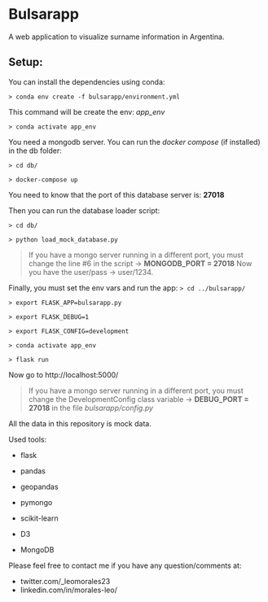 # Bulsarapp

A web application to visualize surname information in Argentina.

## Setup:


You can install the dependencies using conda:

`> conda env create -f bulsarapp/environment.yml`

This command will be create the env: _app_env_

`> conda activate app_env`

You need a mongodb server. You can run the _docker compose_ (if installed) in the db folder:

`> cd db/`

`> docker-compose up`

You need to know that the port of this database server is: __27018__

Then you can run the database loader script:

`> cd db/`

`> python load_mock_database.py`

> If you have a mongo server running in a different port, you must change the line #6 in the script → __MONGODB_PORT = 27018__
Now you have the user/pass → user/1234.


Finally, you must set the env vars and run the app:
`> cd ../bulsarapp/`

`> export FLASK_APP=bulsarapp.py`

`> export FLASK_DEBUG=1`

`> export FLASK_CONFIG=development`

`> conda activate app_env`

`> flask run`

Now go to http://localhost:5000/


> If you have a mongo server running in a different port, you must change the DevelopmentConfig class variable → __DEBUG_PORT = 27018__ in the file _bulsarapp/config.py_

All the data in this repository is mock data.


Used tools:

- flask
- pandas
- geopandas
- pymongo
- scikit-learn


- D3
- MongoDB



Please feel free to contact me if you have any question/comments at:
- twitter.com/_leomorales23
- linkedin.com/in/morales-leo/




